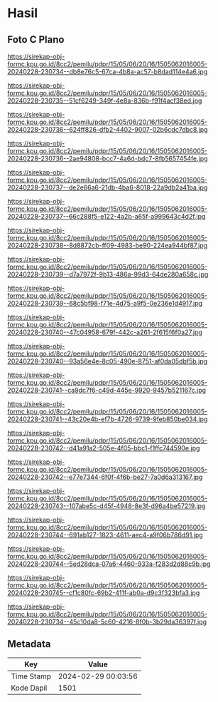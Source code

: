 # Hasil

## Foto C Plano

https://sirekap-obj-formc.kpu.go.id/8cc2/pemilu/pdpr/15/05/06/20/16/1505062016005-20240228-230734--db8e76c5-67ca-4b8a-ac57-b8dad114e4a6.jpg

https://sirekap-obj-formc.kpu.go.id/8cc2/pemilu/pdpr/15/05/06/20/16/1505062016005-20240228-230735--51cf6249-349f-4e8a-836b-f91f4acf38ed.jpg

https://sirekap-obj-formc.kpu.go.id/8cc2/pemilu/pdpr/15/05/06/20/16/1505062016005-20240228-230736--624ff826-dfb2-4402-9007-02b6cdc7dbc8.jpg

https://sirekap-obj-formc.kpu.go.id/8cc2/pemilu/pdpr/15/05/06/20/16/1505062016005-20240228-230736--2ae94808-bcc7-4a6d-bdc7-8fb5657454fe.jpg

https://sirekap-obj-formc.kpu.go.id/8cc2/pemilu/pdpr/15/05/06/20/16/1505062016005-20240228-230737--de2e66a6-21db-4ba6-8018-22a9db2a41ba.jpg

https://sirekap-obj-formc.kpu.go.id/8cc2/pemilu/pdpr/15/05/06/20/16/1505062016005-20240228-230737--66c288f5-e122-4a2b-a65f-a999643c4d2f.jpg

https://sirekap-obj-formc.kpu.go.id/8cc2/pemilu/pdpr/15/05/06/20/16/1505062016005-20240228-230738--8d8872cb-ff09-4983-be90-224ea944bf87.jpg

https://sirekap-obj-formc.kpu.go.id/8cc2/pemilu/pdpr/15/05/06/20/16/1505062016005-20240228-230739--d7a7972f-9b13-486a-99d3-64de280a658c.jpg

https://sirekap-obj-formc.kpu.go.id/8cc2/pemilu/pdpr/15/05/06/20/16/1505062016005-20240228-230739--68c5bf98-f71e-4d75-a9f5-0e236e1d4917.jpg

https://sirekap-obj-formc.kpu.go.id/8cc2/pemilu/pdpr/15/05/06/20/16/1505062016005-20240228-230740--47c04958-679f-442c-a261-2f615f6f0a27.jpg

https://sirekap-obj-formc.kpu.go.id/8cc2/pemilu/pdpr/15/05/06/20/16/1505062016005-20240228-230740--93a56e4e-8c05-490e-8751-af0da05dbf5b.jpg

https://sirekap-obj-formc.kpu.go.id/8cc2/pemilu/pdpr/15/05/06/20/16/1505062016005-20240228-230741--ca9dc7f6-c49d-445e-9920-9457b521167c.jpg

https://sirekap-obj-formc.kpu.go.id/8cc2/pemilu/pdpr/15/05/06/20/16/1505062016005-20240228-230741--43c20e4b-ef7b-4726-9739-9feb850be034.jpg

https://sirekap-obj-formc.kpu.go.id/8cc2/pemilu/pdpr/15/05/06/20/16/1505062016005-20240228-230742--d41a91a2-505e-4f05-bbc1-f1ffc744590e.jpg

https://sirekap-obj-formc.kpu.go.id/8cc2/pemilu/pdpr/15/05/06/20/16/1505062016005-20240228-230742--e77e7344-6f0f-4f6b-be27-7a0d6a313167.jpg

https://sirekap-obj-formc.kpu.go.id/8cc2/pemilu/pdpr/15/05/06/20/16/1505062016005-20240228-230743--107abe5c-d45f-4948-8e3f-d96a4be57219.jpg

https://sirekap-obj-formc.kpu.go.id/8cc2/pemilu/pdpr/15/05/06/20/16/1505062016005-20240228-230744--691ab127-1823-4611-aec4-a9f06b786d91.jpg

https://sirekap-obj-formc.kpu.go.id/8cc2/pemilu/pdpr/15/05/06/20/16/1505062016005-20240228-230744--5ed28dca-07a6-4460-933a-f283d2d88c9b.jpg

https://sirekap-obj-formc.kpu.go.id/8cc2/pemilu/pdpr/15/05/06/20/16/1505062016005-20240228-230745--cf1c80fc-69b2-411f-ab0a-d9c3f323bfa3.jpg

https://sirekap-obj-formc.kpu.go.id/8cc2/pemilu/pdpr/15/05/06/20/16/1505062016005-20240228-230734--45c10da8-5c60-4216-8f0b-3b29da36397f.jpg


## Metadata

| Key        | Value               |
| ---------- | ------------------- |
| Time Stamp | 2024-02-29 00:03:56 |
| Kode Dapil | 1501                |



